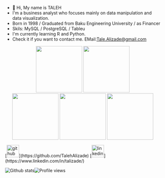 - 👋 Hi, My name is TALEH
- I'm a business analyst who focuses mainly on data manipulation and data visualization.
- Born in 1998 / Graduated from Baku Engineering University / as Financer
- Skils: MySQL / PostgreSQL / Tableu
- I'm currently learning R and Python. 
- Check it if you want to contact me. EMail:Tale.Alizade@gmail.com 

<p align="center">
  
  <img src="https://media.giphy.com/media/wz4jsOgrZgxHg8eUKf/giphy.gif" width="150">
  <img src="https://media.giphy.com/media/JkVnfE54QdOMQBxmHg/giphy.gif" width="150">
  <br/>
  <img src="https://media.giphy.com/media/rGlAZysKBcjRCkAX7S/giphy.gif" width="150">
  <img src="https://media.giphy.com/media/vISmwpBJUNYzukTnVx/giphy.gif" width="150">
  <img src="https://media.giphy.com/media/coxQHKASG60HrHtvkt/giphy.gif" width="150">
</p>
[<img src='https://cdn.jsdelivr.net/npm/simple-icons@3.0.1/icons/github.svg' alt='github' height='40'>](https://github.com/TalehAlizade)  [<img src='https://cdn.jsdelivr.net/npm/simple-icons@3.0.1/icons/linkedin.svg' alt='linkedin' height='40'>](https://www.linkedin.com/in/talizade/)  

![Github stats](https://github-readme-stats.vercel.app/api?username=TalehAlizade&show_icons=true)![Profile views](https://gpvc.arturio.dev/C3ptV3)
